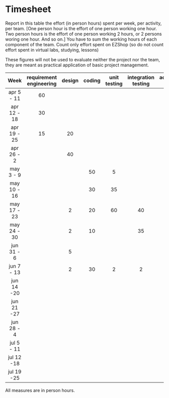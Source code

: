 # Timesheet

Report in this table the effort (in person hours) spent per week, per activity, per team. 
[One person hour is the effort of one person working one hour.
Two person hours is the effort of one person working 2 hours, or 2 persons woring one hour. And so on.]
You have to sum the working hours of each component of the team.
Count only effort spent on EZShop (so do not count effort spent in virtual labs, studying, lessons)

These figures will not be used to evaluate neither the project nor the team, they are meant as practical application of basic project management.

| Week | requirement engineering | design | coding | unit testing | integration testing | acceptance testing | management | git maven |
|:-----------:|:--------:|:-----------:|:-----------:|:----------:|:------------:|:---------------:|:-------------:|:--------------:|
| apr 5 - 11 | 60  | | | | | | 2| |
| apr 12 - 18| 30 | | | | | | 2| | 
| apr 19 - 25|15|20 | | | | | 2| | 
| apr 26 - 2 | | 40 | | | | | 2| | 
| may 3 - 9  | | |50 |5 | | | 2| 1| 
| may 10 - 16| | |30 |35| | | 2| | 
| may 17 - 23| | 2 | 20 | 60|40| |2 | | 
| may 24 - 30| | 2 | 10| | 35| |2 | | 
| jun 31 - 6 | | 5 | | | | 4 | 2| | 
| jun 7 - 13 | | 2| 30|2|2| |2 | | 
| jun 14 -20 | | | | | | | | | 
| jun 21 -27 | | | | | | | | | 
| jun 28 - 4 | | | | | | | | | 
| jul 5 - 11 | | | | | | | | | 
| jul 12 -18 | | | | | | | | |
| jul 19 -25 | | | | | | | | |

All measures are in person hours.